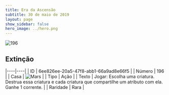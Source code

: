 ```yaml
---
title: Era da Ascensão
subtitle: 30 de maio de 2019
layout: page
show_sidebar: false
hero_image: ../hero.png
---
```


![196](https://cdn.keyforgegame.com/media/card_front/pt/435_196_VMJ2XVR85W8J_pt.png)

## Extinção

|----|----|
| ID | 6ee826ee-20a5-47f8-abb1-66a9ad8e66f5 |
| Número | 196 |
| Casa | ![Mars](https://archonarcana.com/images/thumb/d/de/Mars.png/22px-Mars.png "Marte") |
| Tipo | Ação |
| Texto | Jogar: Escolha uma criatura. Destrua essa criatura e cada criatura que compartilhe um atributo com ela. Ganhe 1 corrente. |
| Raridade | Rara |
